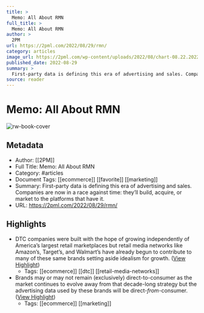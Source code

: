 ```yaml
---
title: >
  Memo: All About RMN
full_title: >
  Memo: All About RMN
author: >
  2PM
url: https://2pml.com/2022/08/29/rmn/
category: articles
image_url: https://2pml.com/wp-content/uploads/2022/08/chart-08.22.2022-1-scaled.jpg
published_date: 2022-08-29
summary: >
  First-party data is defining this era of advertising and sales. Companies are now in a race against time: they’ll build, acquire, or market to the platforms that have it.
source: reader
---
```

# Memo: All About RMN

![rw-book-cover](https://2pml.com/wp-content/uploads/2022/08/chart-08.22.2022-1-scaled.jpg)

## Metadata
- Author: [[2PM]]
- Full Title: Memo: All About RMN
- Category: #articles
- Document Tags: [[ecommerce]] [[favorite]] [[marketing]] 
- Summary: First-party data is defining this era of advertising and sales. Companies are now in a race against time: they’ll build, acquire, or market to the platforms that have it.
- URL: https://2pml.com/2022/08/29/rmn/

## Highlights
- DTC companies were built with the hope of growing independently of America’s largest retail marketplaces but retail media networks like Amazon’s, Target’s, and Walmart’s have already begun to contribute to many of these same brands setting aside idealism for growth. ([View Highlight](https://read.readwise.io/read/01gmnteycjdvn0ym64cf0qk2e2))
    - Tags: [[ecommerce]] [[dtc]] [[retail-media-networks]] 
- Brands may or may not remain (exclusively) direct-to-consumer as the market continues to evolve away from that decade-long strategy but the advertising data used by these brands will be direct-*from*-consumer. ([View Highlight](https://read.readwise.io/read/01gmntkrbcswt4j4fdvphnvbgg))
    - Tags: [[ecommerce]] [[marketing]] 


